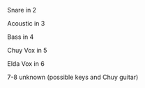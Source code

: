 Snare in 2

Acoustic in 3

Bass in 4

Chuy Vox in 5

Elda Vox in 6 

7-8 unknown (possible keys and Chuy guitar)